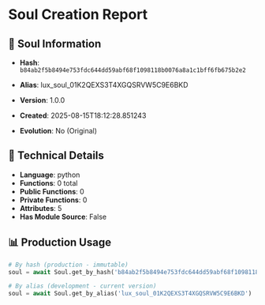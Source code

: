 # Soul Creation Report

## 🧬 Soul Information
- **Hash**: `b84ab2f5b8494e753fdc644dd59abf68f1098118b0076a8a1c1bff6fb675b2e2`
- **Alias**: lux_soul_01K2QEXS3T4XGQSRVW5C9E6BKD
- **Version**: 1.0.0
- **Created**: 2025-08-15T18:12:28.851243

- **Evolution**: No (Original)

## 🔧 Technical Details
- **Language**: python
- **Functions**: 0 total
- **Public Functions**: 0
- **Private Functions**: 0
- **Attributes**: 5
- **Has Module Source**: False

## 📊 Production Usage
```python
# By hash (production - immutable)
soul = await Soul.get_by_hash('b84ab2f5b8494e753fdc644dd59abf68f1098118b0076a8a1c1bff6fb675b2e2')

# By alias (development - current version)
soul = await Soul.get_by_alias('lux_soul_01K2QEXS3T4XGQSRVW5C9E6BKD')
```
